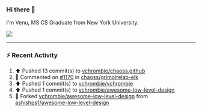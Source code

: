 ### Hi there 👋

I'm Venu, MS CS Graduate from New York University.


![](https://komarev.com/ghpvc/?username=vchrombie&label=👀)

---

### :zap: Recent Activity

<!--RECENT_ACTIVITY:start-->
1. ⬆️ Pushed 13 commit(s) to [vchrombie/chaoss.github](https://github.com/vchrombie/chaoss.github)<br>
2. 💬 Commented on [#1170](https://github.com/chaoss/grimoirelab-elk/pull/1170#issuecomment-2400335639) in [chaoss/grimoirelab-elk](https://github.com/chaoss/grimoirelab-elk)<br>
3. ⬆️ Pushed 1 commit(s) to [vchrombie/vchrombie](https://github.com/vchrombie/vchrombie)<br>
4. ⬆️ Pushed 1 commit(s) to [vchrombie/awesome-low-level-design](https://github.com/vchrombie/awesome-low-level-design)<br>
5. 🔱 Forked [vchrombie/awesome-low-level-design](undefined) from [ashishps1/awesome-low-level-design](https://github.com/ashishps1/awesome-low-level-design)<br>
<!--RECENT_ACTIVITY:end-->

<!--
**vchrombie/vchrombie** is a ✨ _special_ ✨ repository because its `README.md` (this file) appears on your GitHub profile.

Here are some ideas to get you started:

- 🔭 I’m currently working on ...
- 🌱 I’m currently learning ...
- 👯 I’m looking to collaborate on ...
- 🤔 I’m looking for help with ...
- 💬 Ask me about ...
- 📫 How to reach me: ...
- 😄 Pronouns: ...
- ⚡ Fun fact: ...
-->
